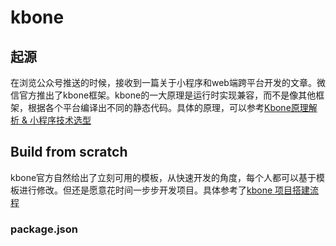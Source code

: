 # kbone
## 起源
在浏览公众号推送的时候，接收到一篇关于小程序和web端跨平台开发的文章。微信官方推出了kbone框架。kbone的一大原理是运行时实现兼容，而不是像其他框架，根据各个平台编译出不同的静态代码。具体的原理，可以参考[Kbone原理解析 & 小程序技术选型](https://developers.weixin.qq.com/community/develop/article/doc/0006a6326b8d38e56b998833456813)

## Build from scratch
kbone官方自然给出了立刻可用的模板，从快速开发的角度，每个人都可以基于模板进行修改。但还是愿意花时间一步步开发项目。具体参考了[kbone 项目搭建流程](https://wechat-miniprogram.github.io/kbone/docs/guide/tutorial.html)

### package.json
